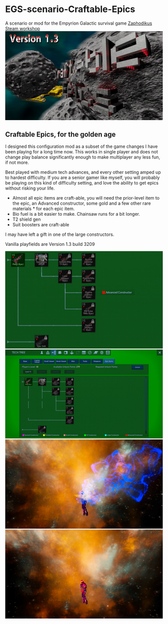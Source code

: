 # EGS-scenario-Craftable-Epics
A scenario or mod for the Empyrion Galactic survival game
[Zaphodikus Steam workshop](https://steamcommunity.com/sharedfiles/filedetails/?id=2337746040)
![Scenario Preview](/art/preview.jpg?raw=true "Preview Image")
## Craftable Epics, for the golden age
I designed this configuration mod as a subset of the game changes I have been playing for a long time now. This works in single player and does not change play balance significantly enough to make multiplayer any less fun, if not more.

Best played with medium tech advances, and every other setting amped up to hardest difficulty. If you are a senior gamer like myself, you will probably be playing on this kind of difficulty setting, and love the ability to get epics without risking your life.
* Almost all epic items are craft-able, you will need the prior-level item to the epic, an Advanced constructor, some gold and a few other rare materials * for each epic item.
* Bio fuel is a bit easier to make. Chainsaw runs for a bit longer.
* T2 shield gen
* Suit boosters are craft-able

I may have left a gift in one of the large constructors.

Vanilla playfields are Version 1.3 build 3209

![Loader image](/art/1.jpg?raw=true "Loader image")
![Loader image](/art/2.jpg?raw=true "Loader image")
![Loader image](/art/3.jpg?raw=true "Loader image")
![Loader image](/art/4.jpg?raw=true "Loader image")
